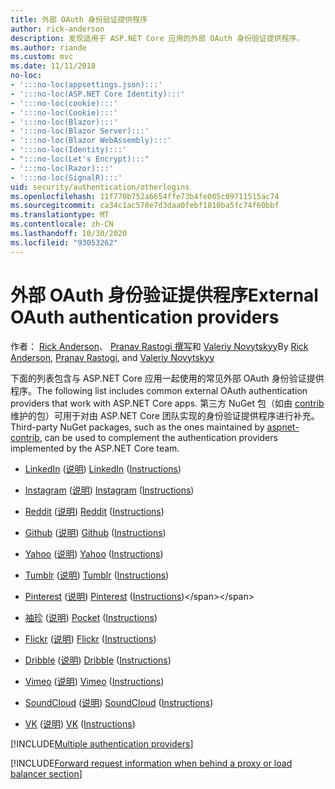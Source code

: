 ```yaml
---
title: 外部 OAuth 身份验证提供程序
author: rick-anderson
description: 发现适用于 ASP.NET Core 应用的外部 OAuth 身份验证提供程序。
ms.author: riande
ms.custom: mvc
ms.date: 11/11/2018
no-loc:
- ':::no-loc(appsettings.json):::'
- ':::no-loc(ASP.NET Core Identity):::'
- ':::no-loc(cookie):::'
- ':::no-loc(Cookie):::'
- ':::no-loc(Blazor):::'
- ':::no-loc(Blazor Server):::'
- ':::no-loc(Blazor WebAssembly):::'
- ':::no-loc(Identity):::'
- ":::no-loc(Let's Encrypt):::"
- ':::no-loc(Razor):::'
- ':::no-loc(SignalR):::'
uid: security/authentication/otherlogins
ms.openlocfilehash: 11f770b752a6654ffe73b4fe005c09711515ac74
ms.sourcegitcommit: ca34c1ac578e7d3daa0febf1810ba5fc74f60bbf
ms.translationtype: MT
ms.contentlocale: zh-CN
ms.lasthandoff: 10/30/2020
ms.locfileid: "93053262"
---
```

# <a name="external-oauth-authentication-providers"></a><span data-ttu-id="81038-103">外部 OAuth 身份验证提供程序</span><span class="sxs-lookup"><span data-stu-id="81038-103">External OAuth authentication providers</span></span>

<span data-ttu-id="81038-104">作者： [Rick Anderson](https://twitter.com/RickAndMSFT)、 [Pranav Rastogi 撰写](https://github.com/rustd)和 [Valeriy Novytskyy](https://github.com/01binary)</span><span class="sxs-lookup"><span data-stu-id="81038-104">By [Rick Anderson](https://twitter.com/RickAndMSFT), [Pranav Rastogi](https://github.com/rustd), and [Valeriy Novytskyy](https://github.com/01binary)</span></span>

<span data-ttu-id="81038-105">下面的列表包含与 ASP.NET Core 应用一起使用的常见外部 OAuth 身份验证提供程序。</span><span class="sxs-lookup"><span data-stu-id="81038-105">The following list includes common external OAuth authentication providers that work with ASP.NET Core apps.</span></span> <span data-ttu-id="81038-106">第三方 NuGet 包（如由 [contrib](https://www.nuget.org/packages?q=owners%3Aaspnet-contrib+title%3AOAuth)维护的包）可用于对由 ASP.NET Core 团队实现的身份验证提供程序进行补充。</span><span class="sxs-lookup"><span data-stu-id="81038-106">Third-party NuGet packages, such as the ones maintained by [aspnet-contrib](https://www.nuget.org/packages?q=owners%3Aaspnet-contrib+title%3AOAuth), can be used to complement the authentication providers implemented by the ASP.NET Core team.</span></span>

* <span data-ttu-id="81038-107">[LinkedIn](https://www.linkedin.com/developer/apps) ([说明](https://developer.linkedin.com/docs/oauth2)) </span><span class="sxs-lookup"><span data-stu-id="81038-107">[LinkedIn](https://www.linkedin.com/developer/apps) ([Instructions](https://developer.linkedin.com/docs/oauth2))</span></span>

* <span data-ttu-id="81038-108">[Instagram](https://www.instagram.com/developer/register/) ([说明](https://www.instagram.com/developer/authentication/)) </span><span class="sxs-lookup"><span data-stu-id="81038-108">[Instagram](https://www.instagram.com/developer/register/) ([Instructions](https://www.instagram.com/developer/authentication/))</span></span>

* <span data-ttu-id="81038-109">[Reddit](https://www.reddit.com/login?dest=https%3A%2F%2Fwww.reddit.com%2Fprefs%2Fapps) ([说明](https://github.com/reddit/reddit/wiki/OAuth2-Quick-Start-Example)) </span><span class="sxs-lookup"><span data-stu-id="81038-109">[Reddit](https://www.reddit.com/login?dest=https%3A%2F%2Fwww.reddit.com%2Fprefs%2Fapps) ([Instructions](https://github.com/reddit/reddit/wiki/OAuth2-Quick-Start-Example))</span></span>

* <span data-ttu-id="81038-110">[Github](https://github.com/login?return_to=https%3A%2F%2Fgithub.com%2Fsettings%2Fapplications%2Fnew) ([说明](https://developer.github.com/v3/oauth/)) </span><span class="sxs-lookup"><span data-stu-id="81038-110">[Github](https://github.com/login?return_to=https%3A%2F%2Fgithub.com%2Fsettings%2Fapplications%2Fnew) ([Instructions](https://developer.github.com/v3/oauth/))</span></span>

* <span data-ttu-id="81038-111">[Yahoo](https://login.yahoo.com/config/login?src=devnet&.done=http%3A%2F%2Fdeveloper.yahoo.com%2Fapps%2Fcreate%2F) ([说明](https://developer.yahoo.com/bbauth/user.html)) </span><span class="sxs-lookup"><span data-stu-id="81038-111">[Yahoo](https://login.yahoo.com/config/login?src=devnet&.done=http%3A%2F%2Fdeveloper.yahoo.com%2Fapps%2Fcreate%2F) ([Instructions](https://developer.yahoo.com/bbauth/user.html))</span></span>

* <span data-ttu-id="81038-112">[Tumblr](https://www.tumblr.com/oauth/apps) ([说明](https://www.tumblr.com/docs/api/v2#auth)) </span><span class="sxs-lookup"><span data-stu-id="81038-112">[Tumblr](https://www.tumblr.com/oauth/apps) ([Instructions](https://www.tumblr.com/docs/api/v2#auth))</span></span>

* <span data-ttu-id="81038-113">[Pinterest](https://www.pinterest.com/login/?next=http%3A%2F%2Fdevsite%2Fapps%2F) ([说明](https://developers.pinterest.com/docs/api/overview/?)) </span><span class="sxs-lookup"><span data-stu-id="81038-113">[Pinterest](https://www.pinterest.com/login/?next=http%3A%2F%2Fdevsite%2Fapps%2F) ([Instructions](https://developers.pinterest.com/docs/api/overview/?))</span></span>

* <span data-ttu-id="81038-114">[袖珍](https://getpocket.com/developer/apps/new) ([说明](https://getpocket.com/developer/docs/authentication)) </span><span class="sxs-lookup"><span data-stu-id="81038-114">[Pocket](https://getpocket.com/developer/apps/new) ([Instructions](https://getpocket.com/developer/docs/authentication))</span></span>

* <span data-ttu-id="81038-115">[Flickr](https://www.flickr.com/services/apps/create) ([说明](https://www.flickr.com/services/api/auth.oauth.html)) </span><span class="sxs-lookup"><span data-stu-id="81038-115">[Flickr](https://www.flickr.com/services/apps/create) ([Instructions](https://www.flickr.com/services/api/auth.oauth.html))</span></span>

* <span data-ttu-id="81038-116">[Dribble](https://dribbble.com/signup) ([说明](https://developer.dribbble.com/v1/oauth/)) </span><span class="sxs-lookup"><span data-stu-id="81038-116">[Dribble](https://dribbble.com/signup) ([Instructions](https://developer.dribbble.com/v1/oauth/))</span></span>

* <span data-ttu-id="81038-117">[Vimeo](https://vimeo.com/join) ([说明](https://developer.vimeo.com/api/authentication)) </span><span class="sxs-lookup"><span data-stu-id="81038-117">[Vimeo](https://vimeo.com/join) ([Instructions](https://developer.vimeo.com/api/authentication))</span></span>

* <span data-ttu-id="81038-118">[SoundCloud](https://soundcloud.com/you/apps/new) ([说明](https://developers.soundcloud.com/blog/we-love-oauth-2)) </span><span class="sxs-lookup"><span data-stu-id="81038-118">[SoundCloud](https://soundcloud.com/you/apps/new) ([Instructions](https://developers.soundcloud.com/blog/we-love-oauth-2))</span></span>

* <span data-ttu-id="81038-119">[VK](https://vk.com/apps?act=manage) ([说明](https://vk.com/pages?oid=-17680044&p=Authorizing_Sites)) </span><span class="sxs-lookup"><span data-stu-id="81038-119">[VK](https://vk.com/apps?act=manage) ([Instructions](https://vk.com/pages?oid=-17680044&p=Authorizing_Sites))</span></span>

[!INCLUDE[Multiple authentication providers](includes/chain-auth-providers.md)]

[!INCLUDE[Forward request information when behind a proxy or load balancer section](includes/forwarded-headers-middleware.md)]
